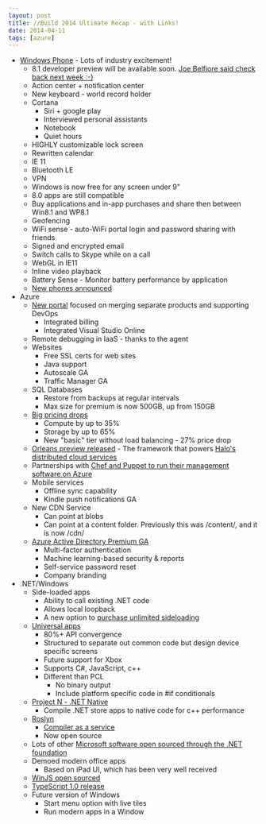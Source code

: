 ```yaml
---
layout: post
title: //Build 2014 Ultimate Recap - with Links!
date: 2014-04-11
tags: [azure]
---
```


* [Windows Phone](http://blogs.windows.com/windows_phone/b/windowsphone/archive/2014/04/02/cortana-yes-and-many-many-other-great-features-coming-in-windows-phone-8-1.aspx) - Lots of industry excitement!
	* 8.1 developer preview will be available soon. [Joe Belfiore said check back next week :-)](https://twitter.com/joebelfiore/status/454281727158919168)
	* Action center + notification center
	* New keyboard - world record holder
	* Cortana
		* Siri + google play
		* Interviewed personal assistants
		* Notebook
		* Quiet hours
	* HIGHLY customizable lock screen
	* Rewritten calendar
	* IE 11
	* Bluetooth LE
	* VPN
	* Windows is now free for any screen under 9"
	* 8.0 apps are still compatible
	* Buy applications and in-app purchases and share then between Win8.1 and WP8.1
	* Geofencing
	* WiFi sense - auto-WiFi portal login and password sharing with friends
	* Signed and encrypted email
	* Switch calls to Skype while on a call
	* WebGL in IE11
	* Inline video playback
	* Battery Sense - Monitor battery performance by application
	* [New phones announced](http://press.nokia.com/2014/04/02/nokia-introduces-three-lumia-smartphones-for-windows-phone-8-1/)
* Azure
	* [New portal](https://portal.azure.com/) focused on merging separate products and supporting DevOps
		* Integrated billing
		* Integrated Visual Studio Online
	* Remote debugging in IaaS - thanks to the agent
	* Websites
		* Free SSL certs for web sites
		* Java support
		* Autoscale GA
		* Traffic Manager GA
	* SQL Databases
		* Restore from backups at regular intervals
		* Max size for premium is now 500GB, up from 150GB
	* [Big pricing drops](http://blogs.msdn.com/b/windowsazure/archive/2014/03/31/microsoft-azure-innovation-quality-and-price.aspx)
		* Compute by up to 35%
		* Storage by up to 65%
		* New "basic" tier without load balancing - 27% price drop
	* [Orleans preview released](http://research.microsoft.com/en-us/projects/orleans/) - The framework that powers [Halo's distributed cloud services](http://channel9.msdn.com/Events/Build/2014/3-641)
	* Partnerships with [Chef and Puppet to run their management software on Azure](http://techcrunch.com/2014/04/03/microsoft-updates-azure-with-deeper-visual-studio-integration-puppet-and-chef-support/)
	* Mobile services
		* Offline sync capability
		* Kindle push notifications GA
	* New CDN Service
		* Can point at blobs
		* Can point at a content folder. Previously this was /content/, and it is now /cdn/
	* [Azure Active Directory Premium GA](http://blogs.technet.com/b/ad/archive/2014/04/03/azure-active-directory-premium-has-reached-ga.aspx)
		* Multi-factor authentication
		* Machine learning-based security & reports
		* Self-service password reset
		* Company branding
* .NET/Windows
	* Side-loaded apps
		* Ability to call existing .NET code
		* Allows local loopback
		* A new option to [purchase unlimited sideloading](http://blogs.windows.com/windows/b/business/archive/2014/04/02/building-the-mobile-workplace-with-windows-and-windows-phone.aspx)
	* [Universal apps](http://channel9.msdn.com/Events/Build/2014/3-591)
		* 80%+ API convergence		
		* Structured to separate out common code but design device specific screens
		* Future support for Xbox
		* Supports C#, JavaScript, c++
		* Different than PCL
			* No binary output
			* Include platform specific code in #if conditionals
	* [Project N - .NET Native](http://msdn.microsoft.com/en-US/vstudio/dotnetnative)
		* Compile .NET store apps to native code for c++ performance
	* [Roslyn](https://roslyn.codeplex.com/)
		* [Compiler as a service](http://channel9.msdn.com/Events/Build/2014/2-577)
		* Now open source
	* Lots of other [Microsoft software open sourced through the .NET foundation](http://www.dotnetfoundation.org/)
	* Demoed modern office apps
		* Based on iPad UI, which has been very well received
	* [WinJS open sourced](http://channel9.msdn.com/Events/Build/2014/2-506)
	* [TypeScript 1.0 release](http://channel9.msdn.com/Events/Build/2014/3-576)
	* Future version of Windows
		* Start menu option with live tiles
		* Run modern apps in a Window